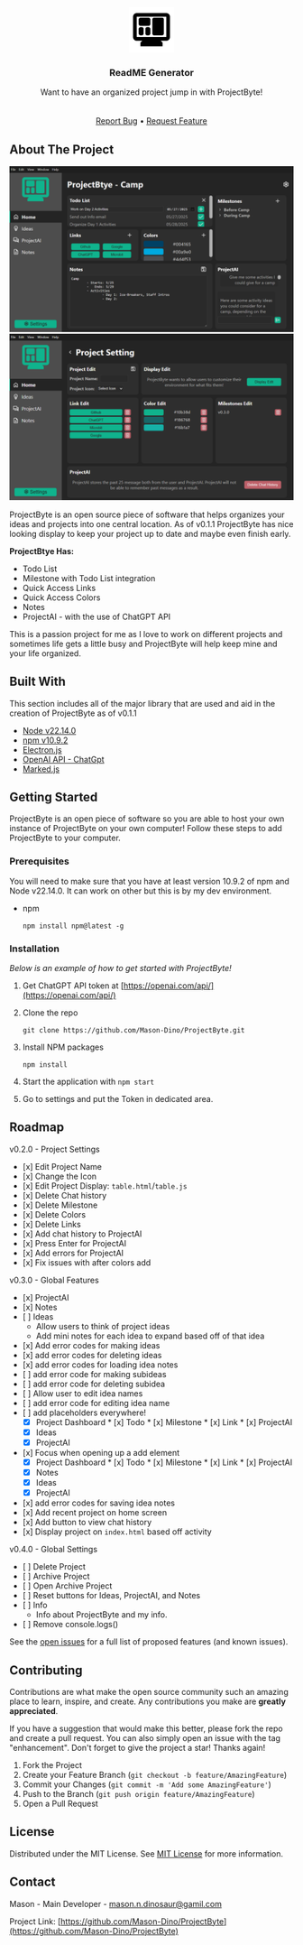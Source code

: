 
<br/>
<div align="center">
<a href="https://github.com/Mason-Dino/ProjectByte">
<img src="https://raw.githubusercontent.com/Mason-Dino/ProjectByte/83302900d7b87f34c6b1df1b2715d36fd5fbe748/src/icons/ProjectByte.svg" alt="Logo" width="80" height="80">
</a>
<h3 align="center">ReadME Generator</h3>
<p align="center">
Want to have an organized project jump in with ProjectByte!
<br/>
<br/>
<br/>
<a href="https://github.com/Mason-Dino/ProjectByte/issues/new?labels=bug&template=bug-report---.md">Report Bug</a> •
<a href="https://github.com/Mason-Dino/ProjectByte/issues/new?labels=enhancement&template=feature-request---.md">Request Feature</a>
</p>
</div>

## About The Project

![](https://raw.githubusercontent.com/Mason-Dino/ProjectByte/refs/heads/main/Screenshots/Project-Dashboard.png)
![](https://raw.githubusercontent.com/Mason-Dino/ProjectByte/refs/heads/main/Screenshots/Project-Settings.png)

ProjectByte is an open source piece of software that helps organizes your ideas and projects into one central location. As of v0.1.1 ProjectByte has nice looking display to keep your project up to date and maybe even finish early.

**ProjectBtye Has:**

*   Todo List
*   Milestone with Todo List integration
*   Quick Access Links
*   Quick Access Colors
*   Notes
*   ProjectAI - with the use of ChatGPT API

This is a passion project for me as I love to work on different projects and sometimes life gets a little busy and ProjectByte will help keep mine and your life organized.

## Built With

This section includes all of the major library that are used and aid in the creation of ProjectByte as of v0.1.1

*   [Node v22.14.0](https://nodejs.org/en)
*   [npm v10.9.2](https://www.npmjs.com/)
*   [Electron.js](https://www.electronforge.io/)
*   [OpenAI API - ChatGpt](https://openai.com/api/)
*   [Marked.js](https://marked.js.org/)

## Getting Started

ProjectByte is an open piece of software so you are able to host your own instance of ProjectByte on your own computer! Follow these steps to add ProjectByte to your computer.

### Prerequisites

You will need to make sure that you have at least version 10.9.2 of npm and Node v22.14.0. It can work on other but this is by my dev environment.

*   npm
    
        npm install npm@latest -g
        
    

### Installation

_Below is an example of how to get started with ProjectByte!_

1.  Get ChatGPT API token at [https://openai.com/api/](https://openai.com/api/)
2.  Clone the repo
    
        git clone https://github.com/Mason-Dino/ProjectByte.git
        
    
3.  Install NPM packages
    
        npm install
        
    
4.  Start the application with `npm start`
5.  Go to settings and put the Token in dedicated area.

## Roadmap

v0.2.0 - Project Settings

*    [x] Edit Project Name
*    [x] Change the Icon
*    [x] Edit Project Display: `table.html`/`table.js`
*    [x] Delete Chat history
*    [x] Delete Milestone
*    [x] Delete Colors
*    [x] Delete Links
*    [x] Add chat history to ProjectAI
*    [x] Press Enter for ProjectAI
*    [x] Add errors for ProjectAI
*    [x] Fix issues with after colors add

v0.3.0 - Global Features
*    [x] ProjectAI
*    [x] Notes
*    [ ] Ideas
        * Allow users to think of project ideas
        * Add mini notes for each idea to expand based off of that idea
*    [x] Add error codes for making ideas
*    [x] add error codes for deleting ideas
*    [x] add error codes for loading idea notes
*    [ ] add error code for making subideas
*    [ ] add error code for deleting subidea
*    [ ] Allow user to edit idea names
*    [ ] add error code for editing idea name
*    [ ] add placeholders everywhere!
        * [x] Project Dashboard
                * [x] Todo
                * [x] Milestone
                * [x] Link
                * [x] ProjectAI
        * [x] Ideas
        * [x] ProjectAI
*    [x] Focus when opening up a add element
        * [x] Project Dashboard
                * [x] Todo
                * [x] Milestone
                * [x] Link
                * [x] ProjectAI
        * [x] Notes
        * [x] Ideas
        * [x] ProjectAI
*    [x] add error codes for saving idea notes
*    [x] Add recent project on home screen
*    [x] Add button to view chat history
*    [x] Display project on `index.html` based off activity

v0.4.0 - Global Settings
*    [ ] Delete Project
*    [ ] Archive Project
*    [ ] Open Archive Project
*    [ ] Reset buttons for Ideas, ProjectAI, and Notes
*    [ ] Info
        * Info about ProjectByte and my info.
*    [ ] Remove console.logs()

See the [open issues](https://github.com/ShaanCoding/ReadME-Generator/issues) for a full list of proposed features (and known issues).

## Contributing

Contributions are what make the open source community such an amazing place to learn, inspire, and create. Any contributions you make are **greatly appreciated**.

If you have a suggestion that would make this better, please fork the repo and create a pull request. You can also simply open an issue with the tag "enhancement". Don't forget to give the project a star! Thanks again!

1.  Fork the Project
2.  Create your Feature Branch (`git checkout -b feature/AmazingFeature`)
3.  Commit your Changes (`git commit -m 'Add some AmazingFeature'`)
4.  Push to the Branch (`git push origin feature/AmazingFeature`)
5.  Open a Pull Request

## License

Distributed under the MIT License. See [MIT License](https://opensource.org/licenses/MIT) for more information.

## Contact

Mason - Main Developer - [mason.n.dinosaur@gamil.com](mailto:mason.n.dinosaur@gamil.com)

Project Link: [https://github.com/Mason-Dino/ProjectByte](https://github.com/Mason-Dino/ProjectByte)